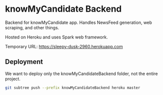 # knowMyCandidate Backend

Backend for knowMyCandidate app. Handles NewsFeed generation, web scraping, and other things.

Hosted on Heroku and uses Spark web framework.

Temporary URL:
https://sleepy-dusk-2960.herokuapp.com

## Deployment

We want to deploy only the knowMyCandidateBackend folder, not the entire project.

```sh
git subtree push --prefix knowMyCandidateBackend heroku master
```
